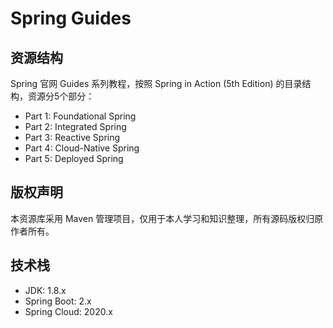 # Spring Guides

## 资源结构

Spring 官网 Guides 系列教程，按照 Spring in Action (5th Edition) 的目录结构，资源分5个部分：

* Part 1: Foundational Spring
* Part 2: Integrated Spring
* Part 3: Reactive Spring
* Part 4: Cloud-Native Spring
* Part 5: Deployed Spring

## 版权声明

本资源库采用 Maven 管理项目，仅用于本人学习和知识整理，所有源码版权归原作者所有。

## 技术栈

* JDK: 1.8.x
* Spring Boot: 2.x
* Spring Cloud: 2020.x

